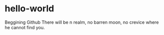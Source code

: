 # hello-world
Beggining Github
There will be n realm, no barren moon, no crevice where he cannot find you.
